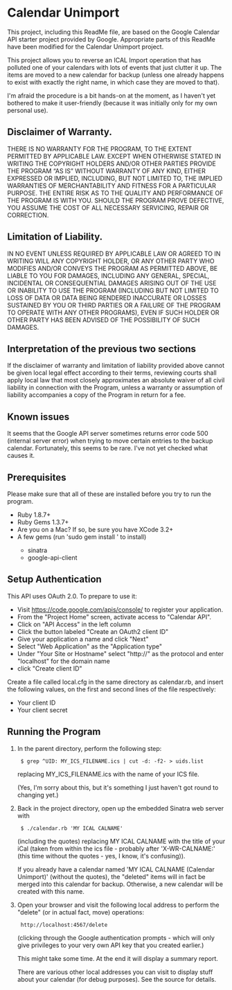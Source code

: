 # Calendar Unimport
This project, including this ReadMe file, are based on the Google Calendar API
starter project provided by Google. Appropriate parts of this ReadMe have been
modified for the Calendar Unimport project. 

This project allows you to reverse an ICAL Import operation that has polluted
one of your calendars with lots of events that just clutter it up. The items
are moved to a new calendar for backup (unless one already happens to exist
with exactly the right name, in which case they are moved to that).

I'm afraid the procedure is a bit hands-on at the moment, as I haven't yet
bothered to make it user-friendly (because it was initially only for my own
personal use).

## Disclaimer of Warranty.
THERE IS NO WARRANTY FOR THE PROGRAM, TO THE EXTENT PERMITTED BY APPLICABLE
LAW. EXCEPT WHEN OTHERWISE STATED IN WRITING THE COPYRIGHT HOLDERS AND/OR
OTHER PARTIES PROVIDE THE PROGRAM “AS IS” WITHOUT WARRANTY OF ANY KIND, EITHER
EXPRESSED OR IMPLIED, INCLUDING, BUT NOT LIMITED TO, THE IMPLIED WARRANTIES OF
MERCHANTABILITY AND FITNESS FOR A PARTICULAR PURPOSE. THE ENTIRE RISK AS TO
THE QUALITY AND PERFORMANCE OF THE PROGRAM IS WITH YOU. SHOULD THE PROGRAM
PROVE DEFECTIVE, YOU ASSUME THE COST OF ALL NECESSARY SERVICING, REPAIR OR
CORRECTION.

## Limitation of Liability.
IN NO EVENT UNLESS REQUIRED BY APPLICABLE LAW OR AGREED TO IN WRITING WILL ANY
COPYRIGHT HOLDER, OR ANY OTHER PARTY WHO MODIFIES AND/OR CONVEYS THE PROGRAM
AS PERMITTED ABOVE, BE LIABLE TO YOU FOR DAMAGES, INCLUDING ANY GENERAL,
SPECIAL, INCIDENTAL OR CONSEQUENTIAL DAMAGES ARISING OUT OF THE USE OR
INABILITY TO USE THE PROGRAM (INCLUDING BUT NOT LIMITED TO LOSS OF DATA OR
DATA BEING RENDERED INACCURATE OR LOSSES SUSTAINED BY YOU OR THIRD PARTIES OR
A FAILURE OF THE PROGRAM TO OPERATE WITH ANY OTHER PROGRAMS), EVEN IF SUCH
HOLDER OR OTHER PARTY HAS BEEN ADVISED OF THE POSSIBILITY OF SUCH DAMAGES.

## Interpretation of the previous two sections
If the disclaimer of warranty and limitation of liability provided above
cannot be given local legal effect according to their terms, reviewing courts
shall apply local law that most closely approximates an absolute waiver of all
civil liability in connection with the Program, unless a warranty or
assumption of liability accompanies a copy of the Program in return for a fee.

## Known issues

It seems that the Google API server sometimes returns error code 500 (internal
server error) when trying to move certain entries to the backup calendar.
Fortunately, this seems to be rare. I've not yet checked what causes it.

## Prerequisites
Please make sure that all of these are installed before you try to run the
program.

- Ruby 1.8.7+
- Ruby Gems 1.3.7+
- Are you on a Mac? If so, be sure you have XCode 3.2+
- A few gems (run 'sudo gem install <gem name>' to install)
    - sinatra
    - google-api-client

## Setup Authentication

This API uses OAuth 2.0. To prepare to use it:

 - Visit https://code.google.com/apis/console/ to register your application.
 - From the "Project Home" screen, activate access to "Calendar API".
 - Click on "API Access" in the left column
 - Click the button labeled "Create an OAuth2 client ID"
 - Give your application a name and click "Next"
 - Select "Web Application" as the "Application type"
 - Under "Your Site or Hostname" select "http://" as the protocol and enter
   "localhost" for the domain name
 - click "Create client ID"

Create a file called local.cfg in the same directory as calendar.rb, and
insert the following values, on the first and second lines of the file
respectively:

 - Your client ID
 - Your client secret

## Running the Program

1. In the parent directory, perform the following step:

        $ grep ^UID: MY_ICS_FILENAME.ics | cut -d: -f2- > uids.list

   replacing MY_ICS_FILENAME.ics with the name of your ICS file.

   (Yes, I'm sorry about this, but it's something I just haven't got round to
   changing yet.)

2. Back in the project directory, open up the embedded Sinatra web server with

        $ ./calendar.rb 'MY ICAL CALNAME'

   (including the quotes) replacing MY ICAL CALNAME with the title of your
   iCal (taken from within the ics file - probably after 'X-WR-CALNAME:' (this
   time without the quotes - yes, I know, it's confusing)).

   If you already have a calendar named 'MY ICAL CALNAME (Calendar Unimport)'
   (without the quotes), the "deleted" items will in fact be merged into this
   calendar for backup.  Otherwise, a new calendar will be created with this
   name.

3. Open your browser and visit the following local address to perform the
   "delete" (or in actual fact, move) operations:

        http://localhost:4567/delete
   
   (clicking through the Google authentication prompts - which will only give
   privileges to your very own API key that you created earlier.)

   This might take some time. At the end it will display a summary report.

   There are various other local addresses you can visit to display stuff
   about your calendar (for debug purposes). See the source for details.
